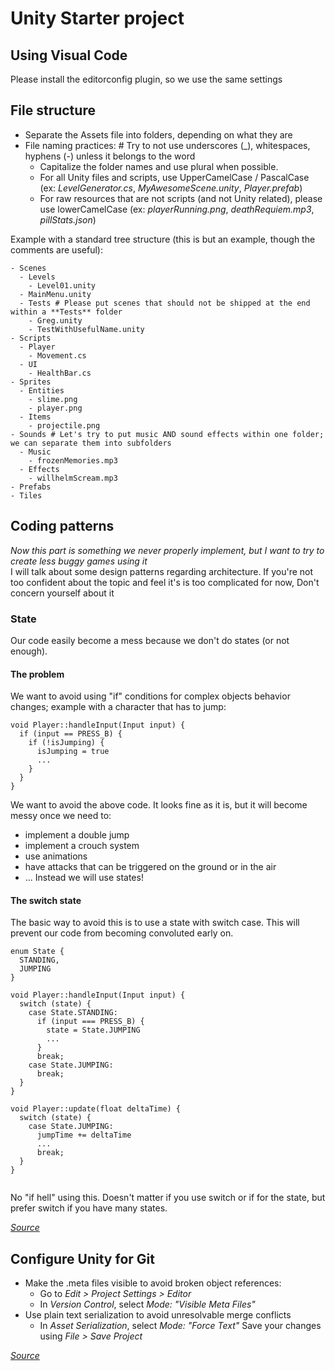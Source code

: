 # Unity Starter project

## Using Visual Code

Please install the editorconfig plugin, so we use the same settings   

## File structure

- Separate the Assets file into folders, depending on what they are  
- File naming practices:  # Try to not use underscores (_), whitespaces, hyphens (-) unless it belongs to the word  
  - Capitalize the folder names and use plural when possible.  
  - For all Unity files and scripts, use UpperCamelCase / PascalCase (ex: *LevelGenerator.cs*, *MyAwesomeScene.unity*, *Player.prefab*)  
  - For raw resources that are not scripts (and not Unity related), please use lowerCamelCase (ex: *playerRunning.png*, *deathRequiem.mp3*, *pillStats.json*)  

Example with a standard tree structure (this is but an example, though the comments are useful):  
```  
- Scenes
  - Levels
    - Level01.unity
  - MainMenu.unity
  - Tests # Please put scenes that should not be shipped at the end within a **Tests** folder
    - Greg.unity
    - TestWithUsefulName.unity
- Scripts
  - Player
    - Movement.cs
  - UI
    - HealthBar.cs
- Sprites
  - Entities
    - slime.png
    - player.png
  - Items
    - projectile.png
- Sounds # Let's try to put music AND sound effects within one folder; we can separate them into subfolders
  - Music
    - frozenMemories.mp3
  - Effects
    - willhelmScream.mp3
- Prefabs
- Tiles
```  

## Coding patterns

*Now this part is something we never properly implement, but I want to try to create less buggy games using it*  
I will talk about some design patterns regarding architecture. If you're not too confident about the topic and feel it's is too complicated for now, Don't concern yourself about it  

### State

Our code easily become a mess because we don't do states (or not enough).  

#### The problem

We want to avoid using "if" conditions for complex objects behavior changes; example with a character that has to jump:  
```
void Player::handleInput(Input input) {
  if (input == PRESS_B) {
    if (!isJumping) {
      isJumping = true
      ...
    }
  }
}
```  
We want to avoid the above code. It looks fine as it is, but it will become messy once we need to:  
- implement a double jump
- implement a crouch system
- use animations
- have attacks that can be triggered on the ground or in the air
- ...
Instead we will use states!  

#### The switch state

The basic way to avoid this is to use a state with switch case. This will prevent our code from becoming convoluted early on.  
```
enum State {
  STANDING,
  JUMPING
}

void Player::handleInput(Input input) {
  switch (state) {
    case State.STANDING:
      if (input === PRESS_B) {
        state = State.JUMPING
        ...
      }
      break;
    case State.JUMPING:
      break;
  }
}

void Player::update(float deltaTime) {
  switch (state) {
    case State.JUMPING:
      jumpTime += deltaTime
      ...
      break;
  }
}
  
```
No "if hell" using this. Doesn't matter if you use switch or if for the state, but prefer switch if you have many states.  

*[Source](https://www.gameprogrammingpatterns.com/state.html)*

## Configure Unity for Git

* Make the .meta files visible to avoid broken object references:
  * Go to *Edit > Project Settings > Editor*
  * In *Version Control*, select *Mode: "Visible Meta Files"*
* Use plain text serialization to avoid unresolvable merge conflicts
  * In *Asset Serialization*, select *Mode: "Force Text"*
Save your changes using *File > Save Project*  

*[Source](https://thoughtbot.com/blog/how-to-git-with-unity)*  

